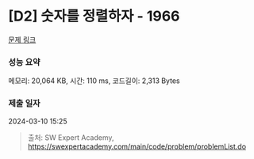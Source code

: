 # [D2] 숫자를 정렬하자 - 1966 

[문제 링크](https://swexpertacademy.com/main/code/problem/problemDetail.do?contestProbId=AV5PrmyKAWEDFAUq) 

### 성능 요약

메모리: 20,064 KB, 시간: 110 ms, 코드길이: 2,313 Bytes

### 제출 일자

2024-03-10 15:25



> 출처: SW Expert Academy, https://swexpertacademy.com/main/code/problem/problemList.do